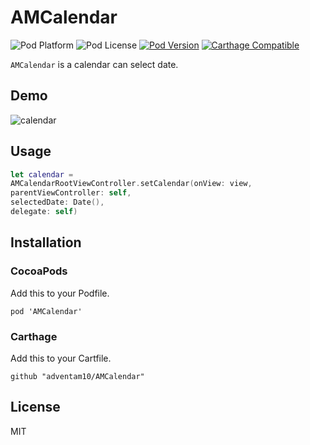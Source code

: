 # AMCalendar

![Pod Platform](https://img.shields.io/cocoapods/p/AMCalendar.svg?style=flat)
![Pod License](https://img.shields.io/cocoapods/l/AMCalendar.svg?style=flat)
[![Pod Version](https://img.shields.io/cocoapods/v/AMCalendar.svg?style=flat)](http://cocoapods.org/pods/AMCalendar)
[![Carthage Compatible](https://img.shields.io/badge/Carthage-compatible-4BC51D.svg?style=flat)](https://github.com/Carthage/Carthage)

`AMCalendar` is a calendar can select date.

## Demo

![calendar](https://user-images.githubusercontent.com/34936885/34912087-a163b070-f91a-11e7-818f-1584ce3c00c2.gif)

## Usage

```swift
let calendar =
AMCalendarRootViewController.setCalendar(onView: view,
parentViewController: self,
selectedDate: Date(),
delegate: self)
```

## Installation

### CocoaPods

Add this to your Podfile.

```ogdl
pod 'AMCalendar'
```

### Carthage

Add this to your Cartfile.

```ogdl
github "adventam10/AMCalendar"
```

## License

MIT

